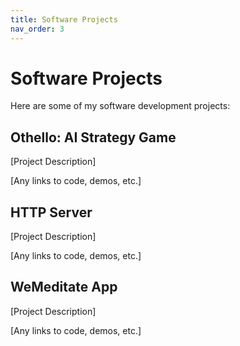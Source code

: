 ```yaml
---
title: Software Projects
nav_order: 3
---
```


# Software Projects

Here are some of my software development projects:

## Othello: AI Strategy Game

[Project Description]

[Any links to code, demos, etc.]

## HTTP Server

[Project Description]

[Any links to code, demos, etc.]

## WeMeditate App

[Project Description]

[Any links to code, demos, etc.]